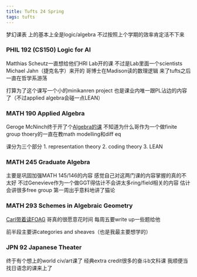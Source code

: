 ```yaml
---
title: Tufts 24 Spring
tags: tufts
---
```


梦幻课表 上的基本上全是logic/algebra  不过按照上个学期的效率肯定活不下来

<!--more-->

### PHIL 192 (CS150) Logic for AI

Matthias Scheutz一直想给他们HRI Lab开的课 不过是Lab里面一个scientists Michael Jahn（捷克名字）来开的 哥博士在Madison读的数理逻辑 来了tufts之后一直在哲学系游荡

打算为了这个课写一个小的minikanren project 也是课业内唯一跟PL沾边的内容了（不过applied algebra会碰一点LEAN）

### MATH 190 Applied Algebra

Geroge McNinch终于开了个[Algebra的课](https://gmcninch-tufts.github.io/2024-Sp-Math190/) 不知道为什么哥作为一个做finite group thoery的一直在教math modelling和diff eq

课分为三个部分 1. representation theory 2. coding theory 3. LEAN

### MATH 245 Graduate Algebra

主要是巩固加强MATH 145/146的内容 感觉自己对这两门课的内容掌握的真的不太好 不过Genevieve作为一个做GGT得估计不会讲太多ring/field相关的内容 估计会讲很多free group 第一周出乎意料地讲了猫论

### MATH 293 Schemes in Algebraic Geometry

[Carl带着读FOAG](https://sites.google.com/view/carllian/home/ag-reading-group-s24?authuser=0) 哥真的很愿意花时间 每周五要write up一些题给他

前半段主要讲categories and sheaves（也是我最主要想学的）

### JPN 92 Japanese Theater

终于有个想上的world civ/art课了 经典extra credit很多的奋斗b文科课 我顺便当找日语念的课来上了
